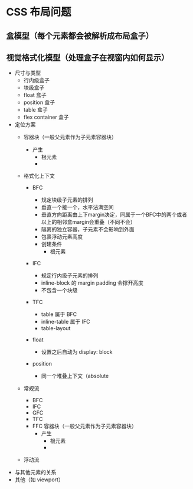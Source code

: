 # CSS 布局问题

## 盒模型（每个元素都会被解析成布局盒子）

## 视觉格式化模型（处理盒子在视窗内如何显示）
- 尺寸与类型
  - 行内级盒子
  - 块级盒子
  - float 盒子
  - position 盒子
  - table 盒子
  - flex container 盒子
- 定位方案
  - 容器块（一般父元素作为子元素容器块）
      - 产生
        - 根元素
        - 
  - 格式化上下文
    - BFC
      - 规定块级子元素的排列
      - 垂直一个接一个，水平沾满空间
      - 垂直方向距离由上下margin决定，同属于一个BFC中的两个或者以上的相邻盒margin会重叠（不同不会）
      - 隔离的独立容器，子元素不会影响到外面
      - 包裹浮动元素高度
      - 创建条件
        - 根元素
    - IFC
      - 规定行内级子元素的排列
      - inline-block 的 margin padding 会撑开高度
      - 不包含一个块级
    - TFC
      - table 属于 BFC
      - inline-table 属于 IFC
      - table-layout
    - float
      - 设置之后自动为 display: block
    
    - position
      - 同一个堆叠上下文（absolute 
      
  - 常规流
    - BFC
    - IFC
    - GFC
    - TFC
    - FFC
    容器块（一般父元素作为子元素容器块）
      - 产生
        - 根元素
        - 
  - 浮动流
- 与其他元素的关系
- 其他（如 viewport）

